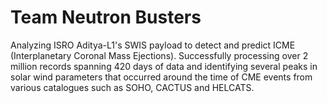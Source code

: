 # Team Neutron Busters
Analyzing ISRO Aditya-L1's SWIS payload to detect and predict ICME (Interplanetary Coronal Mass Ejections).
Successfully processing over 2 million records spanning 420 days of data and identifying several peaks in solar wind parameters that occurred around the time of CME events from various catalogues such as SOHO, CACTUS and HELCATS.
